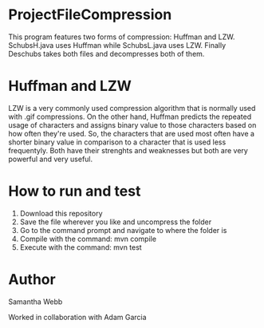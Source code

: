# ProjectFileCompression

This program features two forms of compression: Huffman and LZW. SchubsH.java uses Huffman while SchubsL.java uses LZW. Finally Deschubs takes both files and decompresses both of them.

# Huffman and LZW
LZW is a very commonly used compression algorithm that is normally used with .gif compressions. On the other hand, Huffman predicts the repeated usage of characters and assigns binary value to those characters based on how often they're used. So, the characters that are used most often have a shorter binary value in comparison to a character that is used less frequentyly. Both have their strenghts and weaknesses but both are very powerful and very useful.

# How to run and test

1) Download this repository
2) Save the file wherever you like and uncompress the folder
3) Go to the command prompt and navigate to where the folder is
4) Compile with the command: mvn compile
5) Execute with the command: mvn test

# Author
Samantha Webb

Worked in collaboration with Adam Garcia
